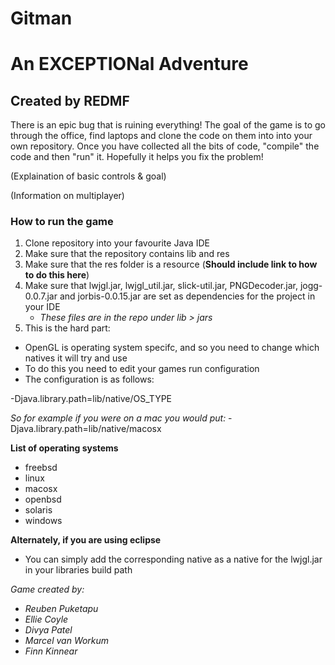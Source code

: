 # Gitman

# An EXCEPTIONal Adventure

## Created by REDMF

There is an epic bug that is ruining everything! The goal of the game is to go through the office, find laptops and clone the code on them into into your own repository. Once you have collected all the bits of code, "compile" the code and then "run" it. Hopefully it helps you fix the problem! 

(Explaination of basic controls & goal)

(Information on multiplayer)

### How to run the game

1. Clone repository into your favourite Java IDE
2. Make sure that the repository contains lib and res
3. Make sure that the res folder is a resource (**Should include link to how to do this here**)
4. Make sure that lwjgl.jar, lwjgl_util.jar, slick-util.jar, PNGDecoder.jar, jogg-0.0.7.jar and jorbis-0.0.15.jar are set as dependencies for the project in your IDE
   - *These files are in the repo under lib > jars*
5. This is the hard part:
  * OpenGL is operating system specifc, and so you need to change which natives it will try and use
  * To do this you need to edit your games run configuration
  * The configuration is as follows:
  
  -Djava.library.path=lib/native/OS_TYPE
  
  *So for example if you were on a mac you would put:*
  -Djava.library.path=lib/native/macosx
  
  **List of operating systems**
  - freebsd
  - linux
  - macosx
  - openbsd
  - solaris
  - windows
  
   **Alternately, if you are using eclipse**
   - You can simply add the corresponding native as a native for the lwjgl.jar in your libraries build path
  
  
*Game created by:*
- *Reuben Puketapu*
- *Ellie Coyle*
- *Divya Patel*
- *Marcel van Workum*
- *Finn Kinnear*
